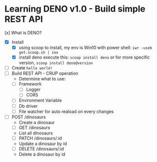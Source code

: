 # Learning DENO v1.0 - Build simple REST API

[x] What is DENO?
* [x] Install
    * [x] using scoop to install, my env is Win10
    with power shell: `iwr -useb get.scoop.sh | iex`
    * [x] install deno
    execute this: `scoop install deno` or for more specific version, `scoop install deno@version`
* [ ] Create `hello world!`
* [ ] Build REST API - CRUP operation
    * Determine what to use:
    * [ ] Framework
        * [ ] Logger
        * [ ] CORS
    * [ ] Environment Variable
    * [ ] Db driver
    * [ ] File watcher for auto reaload on every changes
* [ ] POST /dinosaurs
    * Create a dinosaur
    * [ ] GET /dinosaurs
    * List all dinosaurs
    * [ ] PATCH /dinosaurs/:id
    * Update a dinosaur by id
    * [ ] DELETE /dinosaurs/:id
    * Delete a dinosaur by id